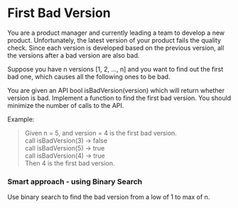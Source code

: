 # First Bad Version
You are a product manager and currently leading a team to develop a new product. Unfortunately, the latest version of your product fails the quality check. Since each version is developed based on the previous version, all the versions after a bad version are also bad.

Suppose you have n versions [1, 2, ..., n] and you want to find out the first bad one, which causes all the following ones to be bad.

You are given an API bool isBadVersion(version) which will return whether version is bad. Implement a function to find the first bad version. You should minimize the number of calls to the API.

Example:

>Given n = 5, and version = 4 is the first bad version.   
>call isBadVersion(3) -> false  
>call isBadVersion(5) -> true   
>call isBadVersion(4) -> true   
>Then 4 is the first bad version.   

### Smart approach - using Binary Search

Use binary search to find the bad version from 
a low of 1 to max of n.
